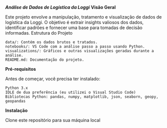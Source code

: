 ***Análise de Dados de Logística da Loggi***
**Visão Geral**

Este projeto envolve a manipulação, tratamento e visualização de dados de logística da Loggi. O objetivo é extrair insights valiosos dos dados, identificar padrões e fornecer uma base para tomadas de decisão informadas.
Estrutura do Projeto

    data/: Contém os dados brutos e tratados.
    notebooks/: VS Code com a análise passo a passo usando Python.
    visualizations/: Gráficos e outras visualizações geradas durante a análise.
    README.md: Documentação do projeto.

**Pré-requisitos**

Antes de começar, você precisa ter instalado:

    Python 3.x
    IDLE de dua preferência (eu utilizei o Visual Studio Code)
    Bibliotecas Python: pandas, numpy, matplotlib, json, seaborn, geopy, geopandas


**Instalação**

Clone este repositório para sua máquina local



